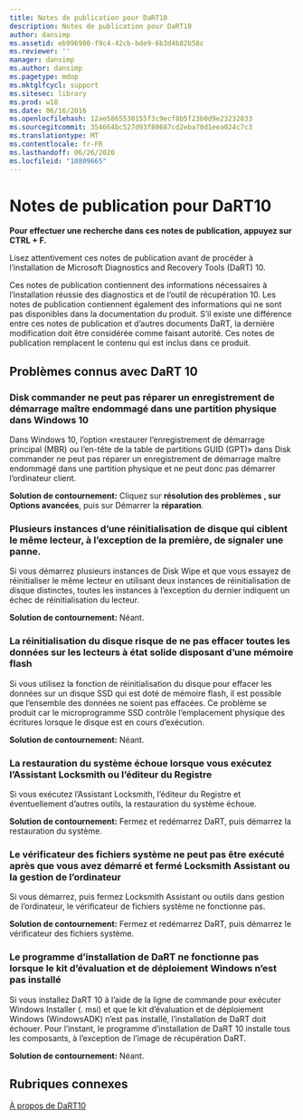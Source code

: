 ```yaml
---
title: Notes de publication pour DaRT10
description: Notes de publication pour DaRT10
author: dansimp
ms.assetid: eb996980-f9c4-42cb-bde9-6b3d4b82b58c
ms.reviewer: ''
manager: dansimp
ms.author: dansimp
ms.pagetype: mdop
ms.mktglfcycl: support
ms.sitesec: library
ms.prod: w10
ms.date: 06/16/2016
ms.openlocfilehash: 12ae5865538155f3c9ecf8b5f23b0d9e23232833
ms.sourcegitcommit: 354664bc527d93f80687cd2eba70d1eea024c7c3
ms.translationtype: MT
ms.contentlocale: fr-FR
ms.lasthandoff: 06/26/2020
ms.locfileid: "10809665"
---
```

# Notes de publication pour DaRT10


**Pour effectuer une recherche dans ces notes de publication, appuyez sur CTRL + F.**

Lisez attentivement ces notes de publication avant de procéder à l’installation de Microsoft Diagnostics and Recovery Tools (DaRT) 10.

Ces notes de publication contiennent des informations nécessaires à l’installation réussie des diagnostics et de l’outil de récupération 10. Les notes de publication contiennent également des informations qui ne sont pas disponibles dans la documentation du produit. S’il existe une différence entre ces notes de publication et d’autres documents DaRT, la dernière modification doit être considérée comme faisant autorité. Ces notes de publication remplacent le contenu qui est inclus dans ce produit.

## Problèmes connus avec DaRT 10


### Disk commander ne peut pas réparer un enregistrement de démarrage maître endommagé dans une partition physique dans Windows 10

Dans Windows 10, l’option «restaurer l’enregistrement de démarrage principal (MBR) ou l’en-tête de la table de partitions GUID (GPT)» dans Disk commander ne peut pas réparer un enregistrement de démarrage maître endommagé dans une partition physique et ne peut donc pas démarrer l’ordinateur client.

**Solution de contournement:** Cliquez sur **résolution des problèmes** **, sur** **Options avancées**, puis sur Démarrer la **réparation**.

### Plusieurs instances d’une réinitialisation de disque qui ciblent le même lecteur, à l’exception de la première, de signaler une panne.

Si vous démarrez plusieurs instances de Disk Wipe et que vous essayez de réinitialiser le même lecteur en utilisant deux instances de réinitialisation de disque distinctes, toutes les instances à l’exception du dernier indiquent un échec de réinitialisation du lecteur.

**Solution de contournement:** Néant.

### La réinitialisation du disque risque de ne pas effacer toutes les données sur les lecteurs à état solide disposant d’une mémoire flash

Si vous utilisez la fonction de réinitialisation du disque pour effacer les données sur un disque SSD qui est doté de mémoire flash, il est possible que l’ensemble des données ne soient pas effacées. Ce problème se produit car le microprogramme SSD contrôle l’emplacement physique des écritures lorsque le disque est en cours d’exécution.

**Solution de contournement:** Néant.

### La restauration du système échoue lorsque vous exécutez l’Assistant Locksmith ou l’éditeur du Registre

Si vous exécutez l’Assistant Locksmith, l’éditeur du Registre et éventuellement d’autres outils, la restauration du système échoue.

**Solution de contournement:** Fermez et redémarrez DaRT, puis démarrez la restauration du système.

### Le vérificateur des fichiers système ne peut pas être exécuté après que vous avez démarré et fermé Locksmith Assistant ou la gestion de l’ordinateur

Si vous démarrez, puis fermez Locksmith Assistant ou outils dans gestion de l’ordinateur, le vérificateur de fichiers système ne fonctionne pas.

**Solution de contournement:** Fermez et redémarrez DaRT, puis démarrez le vérificateur des fichiers système.

### <a href="" id="-------------dart-installer-does-not-fail-when-the-windows-assessment-and-deployment-kit-is-not-installed"></a> Le programme d’installation de DaRT ne fonctionne pas lorsque le kit d’évaluation et de déploiement Windows n’est pas installé

Si vous installez DaRT 10 à l’aide de la ligne de commande pour exécuter Windows Installer (. msi) et que le kit d’évaluation et de déploiement Windows (WindowsADK) n’est pas installé, l’installation de DaRT doit échouer. Pour l’instant, le programme d’installation de DaRT 10 installe tous les composants, à l’exception de l’image de récupération DaRT.

**Solution de contournement:** Néant.

## Rubriques connexes


[À propos de DaRT10](about-dart-10.md)

 

 





